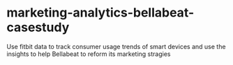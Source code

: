 # marketing-analytics-bellabeat-casestudy
Use fitbit data to track consumer usage trends of smart devices and use the insights to help Bellabeat to reform its marketing stragies
